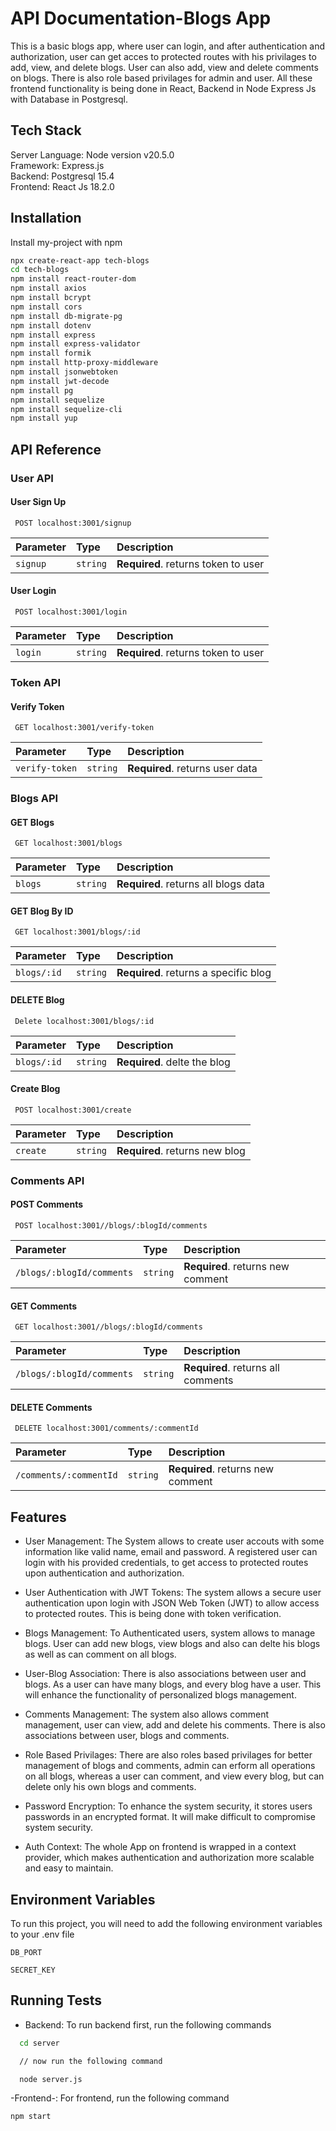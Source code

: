 
# API Documentation-Blogs App

This is a basic blogs app, where user can login, and after authentication and authorization, user can get acces to protected routes with his privilages to add, view, and delete blogs. User can also add, view and delete comments on blogs. There is also role based privilages for admin and user. All these frontend functionality is being done in React, Backend in Node Express Js with Database in Postgresql.

## Tech Stack
Server Language: Node version v20.5.0                               
Framework: Express.js  
Backend: Postgresql 15.4  
Frontend: React Js 18.2.0
## Installation

Install my-project with npm

```bash
npx create-react-app tech-blogs
cd tech-blogs
npm install react-router-dom
npm install axios 
npm install bcrypt
npm install cors
npm install db-migrate-pg
npm install dotenv
npm install express
npm install express-validator
npm install formik
npm install http-proxy-middleware
npm install jsonwebtoken
npm install jwt-decode
npm install pg
npm install sequelize
npm install sequelize-cli
npm install yup

```

## API Reference

###  User API
#### User Sign Up

```http
 POST localhost:3001/signup
```

| Parameter | Type     | Description                |
| :-------- | :------- | :------------------------- |
| `signup` | `string` | **Required**. returns token to user |

#### User Login

```http
 POST localhost:3001/login
```

| Parameter | Type     | Description                       |
| :-------- | :------- | :-------------------------------- |
| `login`      | `string` | **Required**. returns token to user |

### Token API
#### Verify Token

```http
 GET localhost:3001/verify-token
```

| Parameter | Type     | Description                       |
| :-------- | :------- | :-------------------------------- |
| `verify-token`      | `string` | **Required**. returns user data |

### Blogs API
#### GET Blogs

```http
 GET localhost:3001/blogs
```

| Parameter | Type     | Description                       |
| :-------- | :------- | :-------------------------------- |
| `blogs`      | `string` | **Required**. returns all blogs data|

#### GET Blog By ID

```http
 GET localhost:3001/blogs/:id
```

| Parameter | Type     | Description                       |
| :-------- | :------- | :-------------------------------- |
| `blogs/:id`      | `string` | **Required**. returns a specific blog |

#### DELETE Blog

```http
 Delete localhost:3001/blogs/:id
```

| Parameter | Type     | Description                       |
| :-------- | :------- | :-------------------------------- |
| `blogs/:id`      | `string` | **Required**. delte the blog |

#### Create Blog

```http
 POST localhost:3001/create
```

| Parameter | Type     | Description                       |
| :-------- | :------- | :-------------------------------- |
| `create`      | `string` | **Required**. returns new blog |


### Comments API
#### POST Comments

```http
 POST localhost:3001//blogs/:blogId/comments
```

| Parameter | Type     | Description                       |
| :-------- | :------- | :-------------------------------- |
| `/blogs/:blogId/comments`      | `string` | **Required**. returns new comment |

#### GET Comments

```http
 GET localhost:3001//blogs/:blogId/comments
```

| Parameter | Type     | Description                       |
| :-------- | :------- | :-------------------------------- |
| `/blogs/:blogId/comments`      | `string` | **Required**. returns all comments |

#### DELETE Comments

```http
 DELETE localhost:3001/comments/:commentId
```

| Parameter | Type     | Description                       |
| :-------- | :------- | :-------------------------------- |
| `/comments/:commentId`      | `string` | **Required**. returns new comment |

## Features
- User Management: The System allows to create user accouts with some information like valid name, email and password. A registered user can login with his provided credentials, to get access to protected routes upon authentication and authorization.

- User Authentication with JWT Tokens: The system allows a secure user authentication upon login with JSON Web Token (JWT) to allow access to protected routes. This is being done with token verification.

- Blogs Management: To Authenticated users, system allows to manage blogs. User can add new blogs, view blogs and also can delte his blogs as well as can comment on all blogs.

- User-Blog Association: There is also associations between user and blogs. As a user can have many blogs, and every blog have a user. This will enhance the functionality of personalized blogs management.

- Comments Management: The system also allows comment management, user can view, add and delete his comments. There is also associations between user, blogs and comments.

- Role Based Privilages: There are also roles based privilages for better management of blogs and comments, admin can erform all operations on all blogs, whereas a user can comment, and view every blog, but can delete only his own blogs and comments.

- Password Encryption: To enhance the system security, it stores users passwords in an encrypted format. It will make difficult to compromise system security.

- Auth Context: The whole App on frontend is wrapped in a context provider, which makes authentication and authorization more scalable and easy to maintain.








## Environment Variables

To run this project, you will need to add the following environment variables to your .env file

`DB_PORT`

`SECRET_KEY`


## Running Tests

- Backend: To run backend first, run the following commands
```bash
  cd server

  // now run the following command

  node server.js
```
-Frontend-: For frontend, run the following command
``` bash  
npm start
```


